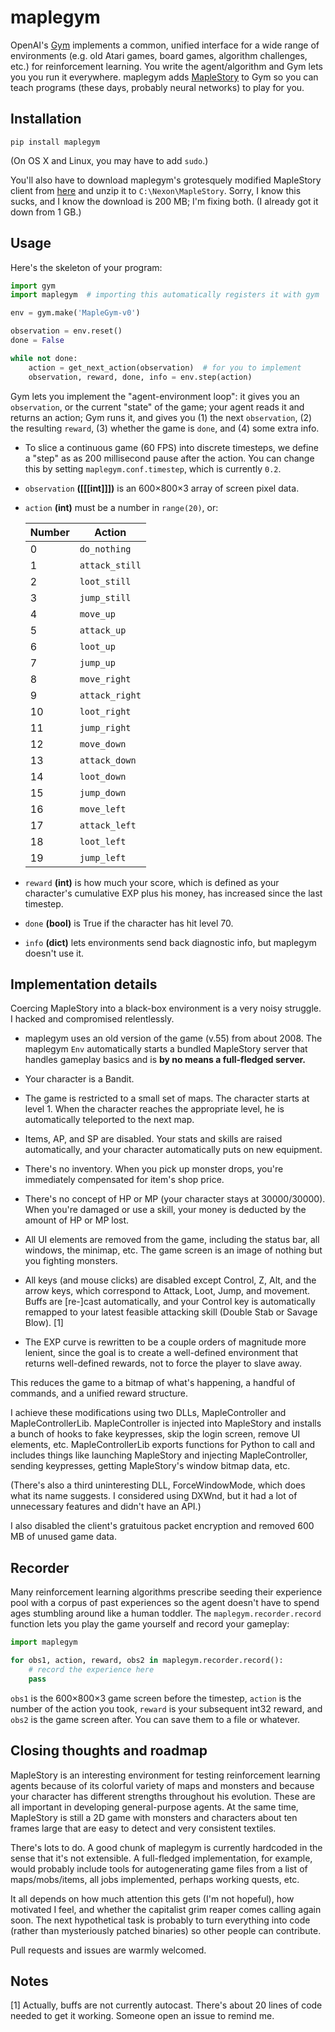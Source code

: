 # maplegym

OpenAI's [Gym](https://gym.openai.com/docs) implements a common, unified
interface for a wide range of environments (e.g. old Atari games, board games,
algorithm challenges, etc.) for reinforcement learning. You write the
agent/algorithm and Gym lets you you run it everywhere. maplegym adds
[MapleStory](http://maplestory.nexon.net) to Gym so you can teach programs
(these days, probably neural networks) to play for you.

## Installation

```
pip install maplegym
```

(On OS X and Linux, you may have to add `sudo`.)

You'll also have to download maplegym's grotesquely modified MapleStory client
from [here](#) and unzip it to `C:\Nexon\MapleStory`. Sorry, I know this sucks,
and I know the download is 200 MB; I'm fixing both. (I already got it down from
1 GB.)

## Usage

Here's the skeleton of your program:

```python
import gym
import maplegym  # importing this automatically registers it with gym

env = gym.make('MapleGym-v0')

observation = env.reset()
done = False

while not done:
    action = get_next_action(observation)  # for you to implement
    observation, reward, done, info = env.step(action)
```

Gym lets you implement the "agent-environment loop": it gives you an
`observation`, or the current "state" of the game; your agent reads it and
returns an action; Gym runs it, and gives you (1) the next `observation`, (2)
the resulting `reward`, (3) whether the game is `done`, and (4) some extra
info.

 *  To slice a continuous game (60 FPS) into discrete timesteps, we define a
    "step" as as 200 millisecond pause after the action. You can change this by setting
    `maplegym.conf.timestep`, which is currently `0.2`.

 *  `observation` **([[[int]]])** is an 600×800×3 array of screen pixel data.

 *  `action` **(int)** must be a number in `range(20)`, or:

    | Number | Action |
    | ------ | ------ |
    | 0      | `do_nothing` |
    | 1      | `attack_still` |
    | 2      | `loot_still` |
    | 3      | `jump_still` |
    | 4      | `move_up` |
    | 5      | `attack_up` |
    | 6      | `loot_up` |
    | 7      | `jump_up` |
    | 8      | `move_right` |
    | 9      | `attack_right` |
    | 10     | `loot_right` |
    | 11     | `jump_right` |
    | 12     | `move_down` |
    | 13     | `attack_down` |
    | 14     | `loot_down` |
    | 15     | `jump_down` |
    | 16     | `move_left` |
    | 17     | `attack_left` |
    | 18     | `loot_left` |
    | 19     | `jump_left` |

 *  `reward` **(int)** is how much your score, which is defined as your
    character's cumulative EXP plus his money, has increased since the last
    timestep.

 *  `done` **(bool)** is True if the character has hit level 70.

 *  `info` **(dict)** lets environments send back diagnostic info, but maplegym
    doesn't use it.

## Implementation details

Coercing MapleStory into a black-box environment is a very noisy struggle. I
hacked and compromised relentlessly.

 *  maplegym uses an old version of the game (v.55) from about 2008. The
    maplegym `Env` automatically starts a bundled MapleStory server that
    handles gameplay basics and is **by no means a full-fledged server.**
    
 *  Your character is a Bandit.

 *  The game is restricted to a small set of maps. The character
    starts at level 1. When the character reaches the appropriate
    level, he is automatically teleported to the next map.

 *  Items, AP, and SP are disabled. Your stats and skills are raised
    automatically, and your character automatically puts on new equipment.

 *  There's no inventory. When you pick up monster drops, you're
    immediately compensated for item's shop price.

 *  There's no concept of HP or MP (your character stays at
    30000/30000). When you're damaged or use a skill, your money
    is deducted by the amount of HP or MP lost.

 *  All UI elements are removed from the game, including the
    status bar, all windows, the minimap, etc. The game screen is
    an image of nothing but you fighting monsters.

 *  All keys (and mouse clicks) are disabled except Control, Z, Alt,
    and the arrow keys, which correspond to Attack, Loot, Jump, and
    movement. Buffs are [re-]cast automatically, and your Control key
    is automatically remapped to your latest feasible attacking skill
    (Double Stab or Savage Blow). [1]

 *  The EXP curve is rewritten to be a couple orders of magnitude more lenient,
    since the goal is to create a well-defined environment that returns
    well-defined rewards, not to force the player to slave away.

This reduces the game to a bitmap of what's happening, a handful of commands,
and a unified reward structure.

I achieve these modifications using two DLLs, MapleController and
MapleControllerLib. MapleController is injected into MapleStory and installs a
bunch of hooks to fake keypresses, skip the login screen, remove UI elements,
etc. MapleControllerLib exports functions for Python to call and includes
things like launching MapleStory and injecting MapleController, sending
keypresses, getting MapleStory's window bitmap data, etc.

(There's also a third uninteresting DLL, ForceWindowMode, which does what its
name suggests. I considered using DXWnd, but it had a lot of unnecessary
features and didn't have an API.)

I also disabled the client's gratuitous packet encryption and removed 600 MB of
unused game data.

## Recorder

Many reinforcement learning algorithms prescribe seeding their experience pool
with a corpus of past experiences so the agent doesn't have to spend ages
stumbling around like a human toddler. The 
`maplegym.recorder.record` function lets you play the game yourself and
record your gameplay:

```python
import maplegym

for obs1, action, reward, obs2 in maplegym.recorder.record():
    # record the experience here
    pass
```

`obs1` is the 600×800×3 game screen before the timestep, `action` is the number
of the action you took, `reward` is your subsequent int32 reward, and `obs2` is
the game screen after. You can save them to a file or whatever.

## Closing thoughts and roadmap

MapleStory is an interesting environment for testing reinforcement learning
agents because of its colorful variety of maps and monsters and because your
character has different strengths throughout his evolution. These are all
important in developing general-purpose agents. At the same time, MapleStory is
still a 2D game with monsters and characters about ten frames large that are
easy to detect and very consistent textiles.

There's lots to do. A good chunk of maplegym is currently hardcoded in the
sense that it's not extensible. A full-fledged implementation, for example,
would probably include tools for autogenerating game files from a list of
maps/mobs/items, all jobs implemented, perhaps working quests, etc.

It all depends on how much attention this gets (I'm not hopeful), how motivated
I feel, and whether the capitalist grim reaper comes calling again soon. The
next hypothetical task is probably to turn everything into code (rather than
mysteriously patched binaries) so other people can contribute.

Pull requests and issues are warmly welcomed.

## Notes

[1] Actually, buffs are not currently autocast. There's about 20 lines
of code needed to get it working. Someone open an issue to remind me.
